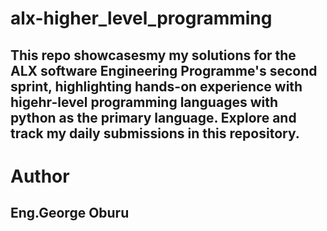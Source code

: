 # alx-higher_level_programming

## This repo showcasesmy my solutions for the ALX software Engineering Programme's second sprint, highlighting hands-on experience with higehr-level programming languages with python as the primary language. Explore and track my daily submissions in this repository. 

# Author

## Eng.George Oburu
